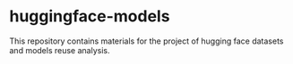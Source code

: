 # huggingface-models
This repository contains materials for the project of hugging face datasets and models reuse analysis. 
